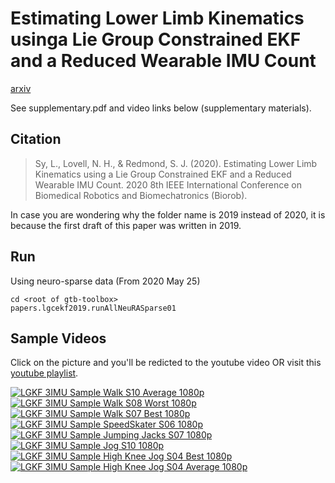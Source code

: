 # Estimating Lower Limb Kinematics usinga Lie Group Constrained EKF and a Reduced Wearable IMU Count

[arxiv](https://arxiv.org/pdf/1910.01808.pdf)

See supplementary.pdf and video links below (supplementary materials).

## Citation
> Sy, L., Lovell, N. H., & Redmond, S. J. (2020). Estimating Lower Limb Kinematics using a Lie Group Constrained EKF and a Reduced Wearable IMU Count. 2020 8th IEEE International Conference on Biomedical Robotics and Biomechatronics (Biorob).

In case you are wondering why the folder name is 2019 instead of 2020, it is because the first draft of this paper was written in 2019.

## Run

Using neuro-sparse data (From 2020 May 25)
```
cd <root of gtb-toolbox>
papers.lgcekf2019.runAllNeuRASparse01
```

## Sample Videos

Click on the picture and you'll be redicted to the youtube video OR visit this [youtube playlist](https://www.youtube.com/playlist?list=PLu9_espQRgXVUv8mhCQesePdphsUOTcWv).

[![LGKF 3IMU Sample Walk S10 Average 1080p](http://img.youtube.com/vi/IyZglQGZEZk/0.jpg)](https://youtu.be/IyZglQGZEZk)
[![LGKF 3IMU Sample Walk S08 Worst 1080p](http://img.youtube.com/vi/VTTwwOIEhB8/0.jpg)](https://youtu.be/VTTwwOIEhB8)
[![LGKF 3IMU Sample Walk S07 Best 1080p](http://img.youtube.com/vi/YEEnRGM8tXw/0.jpg)](https://youtu.be/YEEnRGM8tXw)
[![LGKF 3IMU Sample SpeedSkater S06 1080p](http://img.youtube.com/vi/Krgc98cVC_M/0.jpg)](https://youtu.be/Krgc98cVC_M)
[![LGKF 3IMU Sample Jumping Jacks S07 1080p](http://img.youtube.com/vi/zXLz7Dpl0NA/0.jpg)](https://youtu.be/zXLz7Dpl0NA)
[![LGKF 3IMU Sample Jog S10 1080p](http://img.youtube.com/vi/ELl-5aoRrsY/0.jpg)](https://youtu.be/ELl-5aoRrsY)
[![LGKF 3IMU Sample High Knee Jog S04 Best 1080p](http://img.youtube.com/vi/TmyWSHGvJpA/0.jpg)](https://youtu.be/TmyWSHGvJpA)
[![LGKF 3IMU Sample High Knee Jog S04 Average 1080p](http://img.youtube.com/vi/59-JJERWPFk/0.jpg)](https://youtu.be/59-JJERWPFk)

